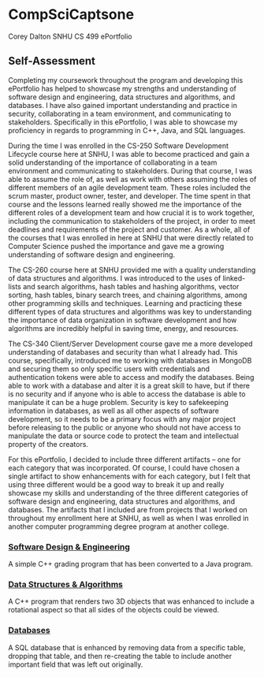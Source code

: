 # CompSciCaptsone
Corey Dalton SNHU CS 499 ePortfolio

## Self-Assessment

Completing my coursework throughout the program and developing this ePortfolio has helped to showcase my strengths and understanding of software design and engineering, data structures and algorithms, and databases. I have also gained important understanding and practice in security, collaborating in a team environment, and communicating to stakeholders. Specifically in this ePortfolio, I was able to showcase my proficiency in regards to programming in C++, Java, and SQL languages. 

During the time I was enrolled in the CS-250 Software Development Lifecycle course here at SNHU, I was able to become practiced and gain a solid understanding of the importance of collaborating in a team environment and communicating to stakeholders. During that course, I was able to assume the role of, as well as work with others assuming the roles of different members of an agile development team. These roles included the scrum master, product owner, tester, and developer. The time spent in that course and the lessons learned really showed me the importance of the different roles of a development team and how crucial it is to work together, including the communication to stakeholders of the project, in order to meet deadlines and requirements of the project and customer. As a whole, all of the courses that I was enrolled in here at SNHU that were directly related to Computer Science pushed the importance and gave me a growing understanding of software design and engineering.

The CS-260 course here at SNHU provided me with a quality understanding of data structures and algorithms. I was introduced to the uses of linked-lists and search algorithms, hash tables and hashing algorithms, vector sorting, hash tables, binary search trees, and chaining algorithms, among other programming skills and techniques. Learning and practicing these different types of data structures and algorithms was key to understanding the importance of data organization in software development and how algorithms are incredibly helpful in saving time, energy, and resources. 

The CS-340 Client/Server Development course gave me a more developed understanding of databases and security than what I already had. This course, specifically, introduced me to working with databases in MongoDB and securing them so only specific users with credentials and authentication tokens were able to access and modify the databases. Being able to work with a database and alter it is a great skill to have, but if there is no security and if anyone who is able to access the database is able to manipulate it can be a huge problem. Security is key to safekeeping information in databases, as well as all other aspects of software development, so it needs to be a primary focus with any major project before releasing to the public or anyone who should not have access to manipulate the data or source code to protect the team and intellectual property of the creators. 

For this ePortfolio, I decided to include three different artifacts – one for each category that was incorporated. Of course, I could have chosen a single artifact to show enhancements with for each category, but I felt that using three different would be a good way to break it up and really showcase my skills and understanding of the three different categories of software design and engineering, data structures and algorithms, and databases. The artifacts that I included are from projects that I worked on throughout my enrollment here at SNHU, as well as when I was enrolled in another computer programming degree program at another college. 

### [Software Design & Engineering](SoftwareDesign&Engineering.md)
A simple C++ grading program that has been converted to a Java program.

### [Data Structures & Algorithms](Algorithms&DataStructure.md)
A C++ program that renders two 3D objects that was enhanced to include a rotational aspect so that all sides of the objects could be viewed.

### [Databases](Databases.md)
A SQL database that is enhanced by removing data from a specific table, dropping that table, and then re-creating the table to include another important field that was left out originally.
